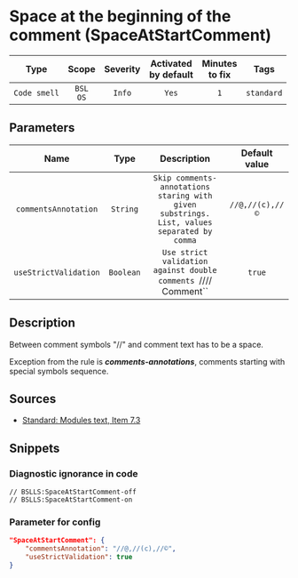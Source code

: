 # Space at the beginning of the comment (SpaceAtStartComment)

|      Type      |    Scope    |     Severity     |    Activated<br>by default    |    Minutes<br>to fix    |    Tags    |
|:-------------:|:-----------------------------:|:----------------:|:------------------------------:|:-----------------------------------:|:----------:|
| `Code smell` |         `BSL`<br>`OS`         | `Info` |              `Yes`              |                 `1`                 | `standard` |

## Parameters


|          Name          |   Type    |                                                     Description                                                     |    Default value    |
|:---------------------:|:--------:|:----------------------------------------------------------------------------------------------------------------:|:------------------------------:|
| `commentsAnnotation`  | `String` | `Skip comments-annotations staring with given substrings. List, values separated by comma` |        `//@,//(c),//©`         |
| `useStrictValidation` | `Boolean` |            `Use strict validation against double comments `//// Comment``             |             `true`             |
<!-- Блоки выше заполняются автоматически, не трогать -->
## Description

Between comment symbols "//" and comment text has to be a space.

Exception from the rule is _**comments-annotations**_, comments starting with special symbols sequence.

## Sources

* [Standard: Modules text, Item 7.3](https://its.1c.ru/db/v8std#content:456:hdoc)

## Snippets

<!-- Блоки ниже заполняются автоматически, не трогать -->
### Diagnostic ignorance in code

```bsl
// BSLLS:SpaceAtStartComment-off
// BSLLS:SpaceAtStartComment-on
```

### Parameter for config

```json
"SpaceAtStartComment": {
    "commentsAnnotation": "//@,//(c),//©",
    "useStrictValidation": true
}
```

